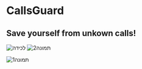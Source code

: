 # CallsGuard
## Save yourself from unkown calls!
![‏‏לכידה](https://user-images.githubusercontent.com/57193257/125167049-3468bf00-e1a7-11eb-93a0-ba2dbbd80df3.PNG)
![תמונה2](https://user-images.githubusercontent.com/57193257/125167809-11d8a500-e1ab-11eb-8dbe-2924ae43e5a6.png)

![תמונה1](https://user-images.githubusercontent.com/57193257/125169644-d7273a80-e1b3-11eb-8091-c2e74ace3b90.png)


